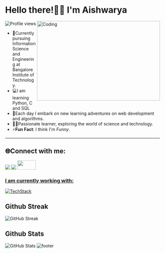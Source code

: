 # Hello there!🙋‍♀️ I'm Aishwarya
  <img align="right" alt="Coding" width="400" height="260" src="https://media.licdn.com/dms/image/v2/D5612AQFuWiuEBRAcNw/article-cover_image-shrink_600_2000/article-cover_image-shrink_600_2000/0/1694701932900?e=2147483647&v=beta&t=EqhbMowinbzPF91BjJkkrlaPtfgghLq41G_igcEsnTU">
  
![Profile views](https://komarev.com/ghpvc/?username=aishwarya-pixel0)


* 🌱Currently pursuing Information Science and Engineering at Bangalore Institute of Technology.
* 💻I am learning Python, C and SQL
* 🤖Each day I embark on new learning adventures on web development and algorithms.
* 💁‍♀️Passionate learner, exploring the world of science and technology.
* ⚡**Fun Fact**: I think I'm *Funny*.
---
## 🌐Connect with me:
[![](https://img.shields.io/badge/linkedin-%231E77B5.svg?&style=for-the-badge&logo=linkedin)](https://www.linkedin.com/in/tech-aishwarya)
[![](https://img.shields.io/badge/Gmail-D14836?style=for-the-badge&logo=gmail&logoColor=white)](mailto:aishwaryasreepathy@gmail.com)
<a href="https://dev.to/aishwarya_sreepathy"><img src="https://encrypted-tbn0.gstatic.com/images?q=tbn:ANd9GcRpZUeHRPDa-zsWLRTzn2gu3zalVLsfBQS5vA&s" width="60" height="30">

### I am currently working with:
[![TechStack](https://skillicons.dev/icons?i=python,c,md,mysql,arduino,postman)](https://skillicons.dev)
## Github Streak
![GitHub Streak](https://github-readme-streak-stats.herokuapp.com/?user=aishwarya-pixel0)
## Github Stats
![GitHub Stats](https://github-readme-stats.vercel.app/api?username=aishwarya-pixel0&show_icons=true&count_private=true)
![footer](https://user-images.githubusercontent.com/10498744/210157572-1fca0242-8af2-46a6-bfa3-666ffd40ebde.svg)













<!--
**aishwarya-pixel0/aishwarya-pixel0** is a ✨ _special_ ✨ repository because its `README.md` (this file) appears on your GitHub profile.

Here are some ideas to get you started:

- 🔭 I’m currently working on ...
- 🌱 I’m currently learning ...
- 👯 I’m looking to collaborate on ...
- 🤔 I’m looking for help with ...
- 💬 Ask me about ...
- 📫 How to reach me: ...
- 😄 Pronouns: ...
- ⚡ Fun fact: ...
-->
